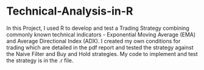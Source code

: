 # Technical-Analysis-in-R

In this Project, I used R to develop and test a Trading Strategy combining commonly known technical indicators - Exponential Moving Average (EMA) and Average Directional Index (ADX). I created my own conditions for trading which are detailed in the pdf report and tested the strategy against the Naive Filter and Buy and Hold strategies. My code to implement and test the strategy is in the .r file. 
